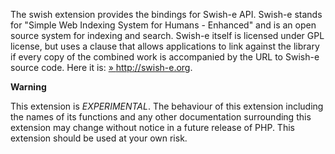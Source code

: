 The swish extension provides the bindings for Swish-e API. Swish-e
stands for "Simple Web Indexing System for Humans - Enhanced" and is an
open source system for indexing and search. Swish-e itself is licensed
under GPL license, but uses a clause that allows applications to link
against the library if every copy of the combined work is accompanied by
the URL to Swish-e source code. Here it is:
<a href="http://swish-e.org/" class="link external">» http://swish-e.org</a>.

**Warning**

This extension is *EXPERIMENTAL*. The behaviour of this extension
including the names of its functions and any other documentation
surrounding this extension may change without notice in a future release
of PHP. This extension should be used at your own risk.
